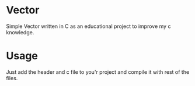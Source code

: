 # Vector
Simple Vector written in C as an educational project to improve my c knowledge.

# Usage
Just add the header and c file to you'r project and compile it with rest of the files.